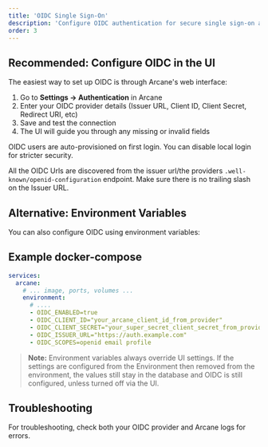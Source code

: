 ```yaml
---
title: 'OIDC Single Sign-On'
description: 'Configure OIDC authentication for secure single sign-on access to Arcane.'
order: 3
---
```


<script lang="ts">
import * as Code from '$lib/components/ui/code/index.js';
import OidcTable from '$lib/components/oidc-table.svelte';
import * as Alert from '$lib/components/ui/alert/index.js';
import InfoIcon from '@lucide/svelte/icons/info';
</script>

## Recommended: Configure OIDC in the UI

The easiest way to set up OIDC is through Arcane's web interface:

1. Go to **Settings → Authentication** in Arcane
2. Enter your OIDC provider details (Issuer URL, Client ID, Client Secret, Redirect URI, etc)
3. Save and test the connection
4. The UI will guide you through any missing or invalid fields

OIDC users are auto-provisioned on first login. You can disable local login for stricter security.

All the OIDC Urls are discovered from the issuer url/the providers `.well-known/openid-configuration` endpoint. Make sure there is no trailing slash on the Issuer URL.

## Alternative: Environment Variables

You can also configure OIDC using environment variables:

<OidcTable />

## Example docker-compose

```yaml
services:
  arcane:
    # ... image, ports, volumes ...
    environment:
      # ....
      - OIDC_ENABLED=true
      - OIDC_CLIENT_ID="your_arcane_client_id_from_provider"
      - OIDC_CLIENT_SECRET="your_super_secret_client_secret_from_provider"
      - OIDC_ISSUER_URL="https://auth.example.com"
      - OIDC_SCOPES=openid email profile
```

> **Note:** Environment variables always override UI settings. If the settings are configured from the Environment then removed from the environment, the values still stay in the database and OIDC is still configured, unless turned off via the UI. 

## Troubleshooting

For troubleshooting, check both your OIDC provider and Arcane logs for errors.

